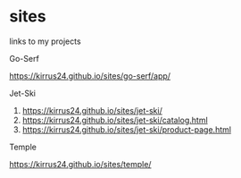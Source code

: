 # sites

links to my projects

Go-Serf

https://kirrus24.github.io/sites/go-serf/app/

Jet-Ski
1) https://kirrus24.github.io/sites/jet-ski/
2) https://kirrus24.github.io/sites/jet-ski/catalog.html
3) https://kirrus24.github.io/sites/jet-ski/product-page.html

Temple

https://kirrus24.github.io/sites/temple/
